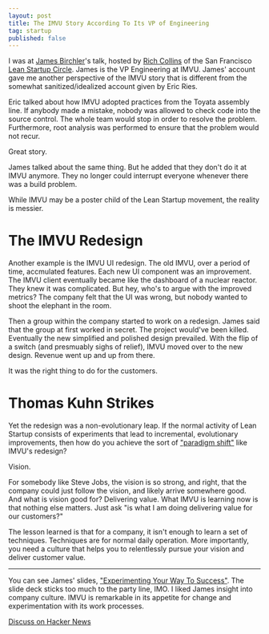 ```yaml
---
layout: post
title: The IMVU Story According To Its VP of Engineering
tag: startup
published: false
---
```


I was at [James Birchler](http://twitter.com/jamesbirchler)'s talk, hosted by
[Rich Collins](http://twitter.com/richcollins) of the San Francisco [Lean
Startup Circle](http://www.meetup.com/Lean-Startup-Circle/). James is the VP
Engineering at IMVU. James' account gave me another perspective of the IMVU
story that is different from the somewhat sanitized/idealized account given by
Eric Ries.

Eric talked about how IMVU adopted practices from the Toyata assembly line. If
anybody made a mistake, nobody was allowed to check code into the source
control. The whole team would stop in order to resolve the problem. Furthermore,
root analysis was performed to ensure that the problem would not recur.

Great story.

James talked about the same thing. But he added that they don't do it at IMVU
anymore. They no longer could interrupt everyone whenever there was a build
problem.

While IMVU may be a poster child of the Lean Startup movement, the reality is
messier.

# The IMVU Redesign

Another example is the IMVU UI redesign. The old IMVU, over a period of time,
accmulated features. Each new UI component was an improvement. The IMVU client
eventually became like the dashboard of a nuclear reactor. They knew it was
complicated. But hey, who's to argue with the improved metrics? The company felt
that the UI was wrong, but nobody wanted to shoot the elephant in the room.

Then a group within the company started to work on a redesign. James said that
the group at first worked in secret. The project would've been
killed. Eventually the new simplified and polished design prevailed. With the
flip of a switch (and presmuably sighs of relief), IMVU moved over to the new
design. Revenue went up and up from there.

It was the right thing to do for the customers.

# Thomas Kuhn Strikes

Yet the redesign was a non-evolutionary leap. If the normal activity of Lean
Startup consists of experiments that lead to incremental, evolutionary
improvements, then how do you achieve the sort of ["paradigm
shift"](http://en.wikipedia.org/wiki/Paradigm_shift) like IMVU's redesign?

Vision.

For somebody like Steve Jobs, the vision is so strong, and right, that the
company could just follow the vision, and likely arrive somewhere good. And what
is vision good for? Delivering value. What IMVU is learning now is that nothing
else matters. Just ask "is what I am doing delivering value for our customers?"

The lesson learned is that for a company, it isn't enough to learn a set of
techniques. Techniques are for normal daily operation. More importantly, you
need a culture that helps you to relentlessly pursue your vision and deliver
customer value.

<hr/>

You can see James' slides, ["Experimenting Your Way To
Success"](http://www.slideshare.net/jamesbirchler/experimenting-your-way-to-success-applying-lean-startup-principles-to-product-development-at-imvu). The
slide deck sticks too much to the party line, IMO. I liked James insight into
company culture. IMVU is remarkable in its appetite for change and
experimentation with its work processes.

[Discuss on Hacker News](http://news.ycombinator.com/item?id=3171112)
